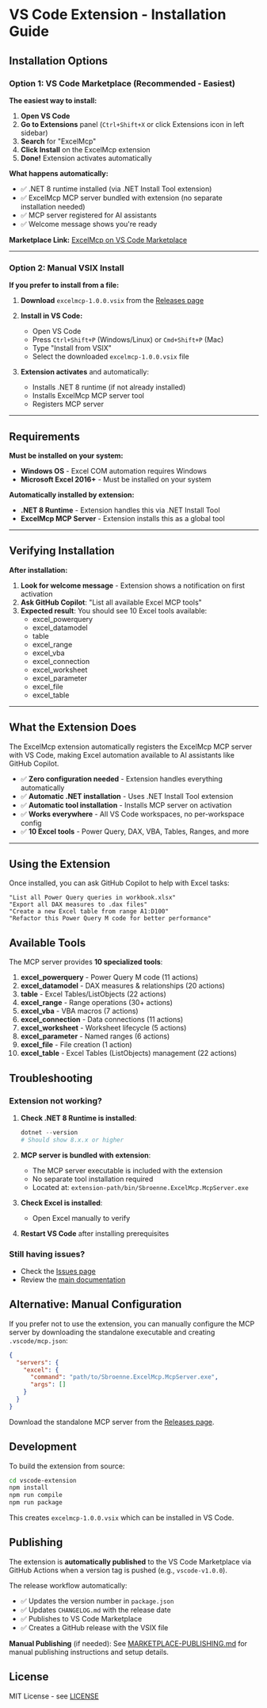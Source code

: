# VS Code Extension - Installation Guide

## Installation Options

### Option 1: VS Code Marketplace (Recommended - Easiest)

**The easiest way to install:**

1. **Open VS Code**
2. **Go to Extensions** panel (`Ctrl+Shift+X` or click Extensions icon in left sidebar)
3. **Search** for "ExcelMcp"
4. **Click Install** on the ExcelMcp extension
5. **Done!** Extension activates automatically

**What happens automatically:**
- ✅ .NET 8 runtime installed (via .NET Install Tool extension)
- ✅ ExcelMcp MCP server bundled with extension (no separate installation needed)
- ✅ MCP server registered for AI assistants
- ✅ Welcome message shows you're ready

**Marketplace Link:** [ExcelMcp on VS Code Marketplace](https://marketplace.visualstudio.com/items?itemName=sbroenne.excelmcp)

---

### Option 2: Manual VSIX Install

**If you prefer to install from a file:**

1. **Download** `excelmcp-1.0.0.vsix` from the [Releases page](https://github.com/sbroenne/mcp-server-excel/releases)

2. **Install in VS Code:**
   - Open VS Code
   - Press `Ctrl+Shift+P` (Windows/Linux) or `Cmd+Shift+P` (Mac)
   - Type "Install from VSIX"
   - Select the downloaded `excelmcp-1.0.0.vsix` file

3. **Extension activates** and automatically:
   - Installs .NET 8 runtime (if not already installed)
   - Installs ExcelMcp MCP server tool
   - Registers MCP server

---

## Requirements

**Must be installed on your system:**
- **Windows OS** - Excel COM automation requires Windows
- **Microsoft Excel 2016+** - Must be installed on your system

**Automatically installed by extension:**
- **.NET 8 Runtime** - Extension handles this via .NET Install Tool
- **ExcelMcp MCP Server** - Extension installs this as a global tool

---

## Verifying Installation

**After installation:**

1. **Look for welcome message** - Extension shows a notification on first activation
2. **Ask GitHub Copilot**: "List all available Excel MCP tools"
3. **Expected result**: You should see 10 Excel tools available:
   - excel_powerquery
   - excel_datamodel
   - table
   - excel_range
   - excel_vba
   - excel_connection
   - excel_worksheet
   - excel_parameter
   - excel_file
   - excel_table

---

## What the Extension Does

The ExcelMcp extension automatically registers the ExcelMcp MCP server with VS Code, making Excel automation available to AI assistants like GitHub Copilot.

- ✅ **Zero configuration needed** - Extension handles everything automatically
- ✅ **Automatic .NET installation** - Uses .NET Install Tool extension
- ✅ **Automatic tool installation** - Installs MCP server on activation
- ✅ **Works everywhere** - All VS Code workspaces, no per-workspace config
- ✅ **10 Excel tools** - Power Query, DAX, VBA, Tables, Ranges, and more

---

## Using the Extension

Once installed, you can ask GitHub Copilot to help with Excel tasks:

```
"List all Power Query queries in workbook.xlsx"
"Export all DAX measures to .dax files"  
"Create a new Excel table from range A1:D100"
"Refactor this Power Query M code for better performance"
```

## Available Tools

The MCP server provides **10 specialized tools**:

1. **excel_powerquery** - Power Query M code (11 actions)
2. **excel_datamodel** - DAX measures & relationships (20 actions)
3. **table** - Excel Tables/ListObjects (22 actions)
4. **excel_range** - Range operations (30+ actions)
5. **excel_vba** - VBA macros (7 actions)
6. **excel_connection** - Data connections (11 actions)
7. **excel_worksheet** - Worksheet lifecycle (5 actions)
8. **excel_parameter** - Named ranges (6 actions)
9. **excel_file** - File creation (1 action)
9. **excel_table** - Excel Tables (ListObjects) management (22 actions)

## Troubleshooting

### Extension not working?

1. **Check .NET 8 Runtime is installed**:
   ```powershell
   dotnet --version
   # Should show 8.x.x or higher
   ```

2. **MCP server is bundled with extension**:
   - The MCP server executable is included with the extension
   - No separate tool installation required
   - Located at: `extension-path/bin/Sbroenne.ExcelMcp.McpServer.exe`

3. **Check Excel is installed**:
   - Open Excel manually to verify

4. **Restart VS Code** after installing prerequisites

### Still having issues?

- Check the [Issues page](https://github.com/sbroenne/mcp-server-excel/issues)
- Review the [main documentation](https://github.com/sbroenne/mcp-server-excel)

## Alternative: Manual Configuration

If you prefer not to use the extension, you can manually configure the MCP server by downloading the standalone executable and creating `.vscode/mcp.json`:

```json
{
  "servers": {
    "excel": {
      "command": "path/to/Sbroenne.ExcelMcp.McpServer.exe",
      "args": []
    }
  }
}
```

Download the standalone MCP server from the [Releases page](https://github.com/sbroenne/mcp-server-excel/releases).

## Development

To build the extension from source:

```bash
cd vscode-extension
npm install
npm run compile
npm run package
```

This creates `excelmcp-1.0.0.vsix` which can be installed in VS Code.

## Publishing

The extension is **automatically published** to the VS Code Marketplace via GitHub Actions when a version tag is pushed (e.g., `vscode-v1.0.0`). 

The release workflow automatically:
- ✅ Updates the version number in `package.json`
- ✅ Updates `CHANGELOG.md` with the release date
- ✅ Publishes to VS Code Marketplace
- ✅ Creates a GitHub release with the VSIX file

**Manual Publishing** (if needed):
See [MARKETPLACE-PUBLISHING.md](MARKETPLACE-PUBLISHING.md) for manual publishing instructions and setup details.

## License

MIT License - see [LICENSE](../LICENSE)
